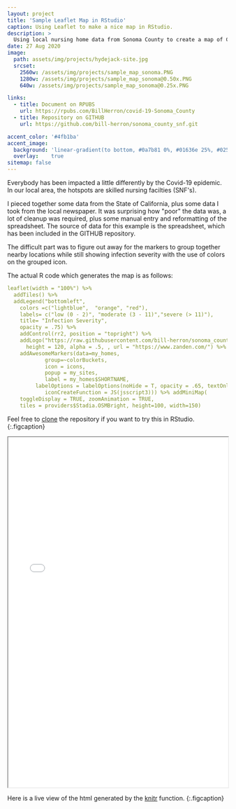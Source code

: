 ```yaml
---
layout: project
title: 'Sample Leaflet Map in RStudio'
caption: Using Leaflet to make a nice map in RStudio.
description: >
  Using local nursing home data from Sonoma County to create a map of Covid-19 infections.
date: 27 Aug 2020
image: 
  path: assets/img/projects/hydejack-site.jpg
  srcset: 
    2560w: /assets/img/projects/sample_map_sonoma.PNG
    1280w: /assets/img/projects/sample_map_sonoma@0.50x.PNG
    640w: /assets/img/projects/sample_map_sonoma@0.25x.PNG

links: 
  - title: Document on RPUBS
    url: https://rpubs.com/BillHerron/covid-19-Sonoma_County
  - title: Repository on GITHUB
    url: https://github.com/bill-herron/sonoma_county_snf.git

accent_color: '#4fb1ba'
accent_image:
  background: 'linear-gradient(to bottom, #0a7b81 0%, #01636e 25%, #02505b 50%, #073a4a 75%, #082e39 100%)'
  overlay:    true
sitemap: false
---
```


Everybody has been impacted a little differently by the Covid-19 epidemic.  In our local area,
the hotspots are skilled nursing facilties (SNF's).  

I pieced together some data from the State of California, plus some data I took from the local newspaper.
It was surprising how "poor" the data was, a lot of cleanup was required, plus some manual entry and reformatting
of the spreadsheet.  The source of data for this example is the spreadsheet, which has been included
in the GITHUB repository.

The difficult part was to figure out away for the markers to group together nearby locations
while still showing infection severity with the use of colors on the grouped icon.

The actual R code which generates the map is as follows:
```yml
leaflet(width = "100%") %>%
  addTiles() %>%
  addLegend("bottomleft", 
    colors =c("lightblue",  "orange", "red"),
    labels= c("low (0 - 2)", "moderate (3 - 11)","severe (> 11)"),  
    title= "Infection Severity",
    opacity = .75) %>%
    addControl(rr2, position = "topright") %>%
    addLogo("https://raw.githubusercontent.com/bill-herron/sonoma_county_snf/master/Zanden-Logo.PNG", width = 120,
      height = 120, alpha = .5, , url = "https://www.zanden.com/") %>% 
    addAwesomeMarkers(data=my_homes,
            group=~colorBuckets,
            icon = icons,
            popup = my_sites,
            label = my_homes$SHORTNAME,
         labelOptions = labelOptions(noHide = T, opacity = .65, textOnly = FALSE, textsize = "10px", direction = "right"), clusterOptions = markerClusterOptions(
            iconCreateFunction = JS(jsscript3))) %>% addMiniMap(
    toggleDisplay = TRUE, zoomAnimation = TRUE,
    tiles = providers$Stadia.OSMBright, height=100, width=150)
```

Feel free to [clone](https://github.com/bill-herron/sonoma_county_snf.git) the repository if you want to try this in RStudio.
{:.figcaption}

<iframe src="/assets/covid-19-sonoma-county.html" frameborder="1" style="overflow:hidden;width:100%" marginwidth="0" width = "100%" height = "800"></iframe>

Here is a live view of the html generated by the [knitr](https://www.r-project.org/nosvn/pandoc/knitr.html) function.
{:.figcaption}

